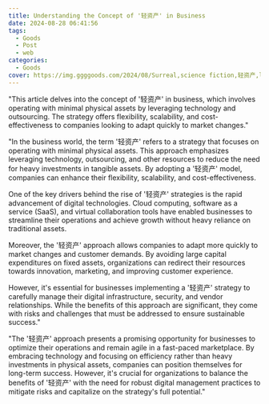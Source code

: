 ```yaml
---
title: Understanding the Concept of '轻资产' in Business
date: 2024-08-28 06:41:56
tags:
  - Goods
  - Post
  - web
categories:
  - Goods
cover: https://img.ggggoods.com/2024/08/Surreal,science fiction,轻资产,light asset,technology,tech,diagrams,renderings,colors_20240830_00001_.png
---
```


"This article delves into the concept of '轻资产' in business, which involves operating with minimal physical assets by leveraging technology and outsourcing. The strategy offers flexibility, scalability, and cost-effectiveness to companies looking to adapt quickly to market changes."

"In the business world, the term '轻资产' refers to a strategy that focuses on operating with minimal physical assets. This approach emphasizes leveraging technology, outsourcing, and other resources to reduce the need for heavy investments in tangible assets. By adopting a '轻资产' model, companies can enhance their flexibility, scalability, and cost-effectiveness.

One of the key drivers behind the rise of '轻资产' strategies is the rapid advancement of digital technologies. Cloud computing, software as a service (SaaS), and virtual collaboration tools have enabled businesses to streamline their operations and achieve growth without heavy reliance on traditional assets.

Moreover, the '轻资产' approach allows companies to adapt more quickly to market changes and customer demands. By avoiding large capital expenditures on fixed assets, organizations can redirect their resources towards innovation, marketing, and improving customer experience.

However, it's essential for businesses implementing a '轻资产' strategy to carefully manage their digital infrastructure, security, and vendor relationships. While the benefits of this approach are significant, they come with risks and challenges that must be addressed to ensure sustainable success."

"The '轻资产' approach presents a promising opportunity for businesses to optimize their operations and remain agile in a fast-paced marketplace. By embracing technology and focusing on efficiency rather than heavy investments in physical assets, companies can position themselves for long-term success. However, it's crucial for organizations to balance the benefits of '轻资产' with the need for robust digital management practices to mitigate risks and capitalize on the strategy's full potential."
